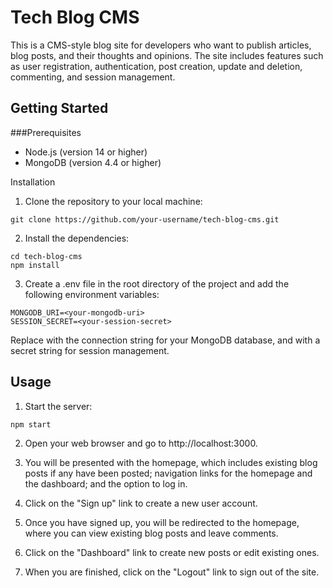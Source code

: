 # Tech Blog CMS

This is a CMS-style blog site for developers who want to publish articles, blog posts, and their thoughts and opinions. The site includes features such as user registration, authentication, post creation, update and deletion, commenting, and session management.

## Getting Started

###Prerequisites
- Node.js (version 14 or higher)
- MongoDB (version 4.4 or higher)

Installation
1. Clone the repository to your local machine:

```
git clone https://github.com/your-username/tech-blog-cms.git
```
2. Install the dependencies:

```
cd tech-blog-cms
npm install
```
3. Create a .env file in the root directory of the project and add the following environment variables:

```
MONGODB_URI=<your-mongodb-uri>
SESSION_SECRET=<your-session-secret>
```

Replace <your-mongodb-uri> with the connection string for your MongoDB database, and <your-session-secret> with a secret string for session management.

## Usage
1. Start the server:

```
npm start
```

2. Open your web browser and go to http://localhost:3000.

3. You will be presented with the homepage, which includes existing blog posts if any have been posted; navigation links for the homepage and the dashboard; and the option to log in.

4. Click on the "Sign up" link to create a new user account.

5. Once you have signed up, you will be redirected to the homepage, where you can view existing blog posts and leave comments.

6. Click on the "Dashboard" link to create new posts or edit existing ones.

7. When you are finished, click on the "Logout" link to sign out of the site.

